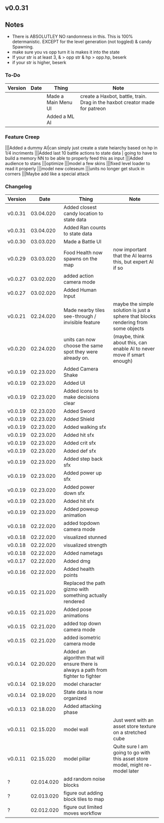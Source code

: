 ## v0.0.31

## Notes
- There is ABSOLUTLEY NO randomness in this. This is 100% determanistic. EXCEPT for the level generation (not toggled) & candy Spawning.
- make sure you vs opp turn it is makes it into the state
- If your str is at least 3, & > opp str & hp > opp.hp, beserk
- if your str is higher, beserk

### To-Do
|Version|Date|Thing|Note
|-|-|-|-
|||Made a Main Menu UI|create a Haxbot, battle, train. Drag in the haxbot creator made for patreon
|||Added a ML AI

### Feature Creep
|||Added a dummy AI|can simply just create a state heiarchy based on hp in 1/4 incriments
|||Added last 10 battle actions to state data | going to have to build a memory NN to be able to properly feed this as input
|||Added audience to stans
|||optimize
|||model a few skins
|||fixed level loader to read it properly
|||model new coleseum
|||units no longer get stuck in corners
|||Maybe add like a special attack

### Changelog
|Version|Date|Thing|Note
|-|-|-|-
|v0.0.31|03.04.020|Added closest candy location to state data
|v0.0.31|03.04.020|Added Ran counts to state data
|v0.0.30|03.03.020|Made a Battle UI
|v0.0.29|03.03.020|Food Health now spawns on the map|now important that the AI learns this, but expert AI if so
|v0.0.27|03.02.020|added action camera mode
|v0.0.27|03.02.020|Added Human Input
|v0.0.21|02.24.020|Made nearby tiles see-through / invisible feature | maybe the simple solution is just a sphere that blocks rendering from some objects
|v0.0.20|02.24.020|units can now choose the same spot they were already on.|(maybe, think about this, can enable AI to never move if smart enough)
|v0.0.19|02.23.020|Added Camera Shake
|v0.0.19|02.23.020|Added UI
|v0.0.19|02.23.020|Added icons to make decisions clear
|v0.0.19|02.23.020|Added Sword
|v0.0.19|02.23.020|Added Shield
|v0.0.19|02.23.020|Added walking sfx
|v0.0.19|02.23.020|Added hit sfx
|v0.0.19|02.23.020|Added crit sfx
|v0.0.19|02.23.020|Added def sfx
|v0.0.19|02.23.020|Added step back sfx
|v0.0.19|02.23.020|Added power up sfx
|v0.0.19|02.23.020|Added power down sfx
|v0.0.19|02.23.020|Added hit sfx
|v0.0.19|02.23.020|Added poweup animation
|v0.0.18|02.22.020|added topdown camera mode
|v0.0.18|02.22.020|visualized stunned
|v0.0.18|02.22.020|visualized strength
|v0.0.18|02.22.020|Added nametags
|v0.0.17|02.22.020|Added dmg
|v0.0.16|02.22.020|Added health points
|v0.0.15|02.21.020|Replaced the path gizmo with something actually rendered
|v0.0.15|02.21.020|Added pose animations
|v0.0.15|02.21.020|added top down camera mode
|v0.0.15|02.21.020|added isometric camera mode
|v0.0.14|02.20.020|Added an algorithm that will ensure there is always a path from fighter to fighter
|v0.0.14|02.19.020|model character
|v0.0.14|02.19.020|State data is now organized
|v0.0.13|02.18.020|Added attacking phase
|v0.0.11|02.15.020|model wall|Just went with an asset store texture on a stretched cube
|v0.0.11|02.15.020|model pillar|Quite sure I am going to go with this asset store model, might re-model later
|?|02.014.020|add random noise blocks
|?|02.013.020|figure out adding block tiles to map
|?|02.012.020|figure out limited moves workflow